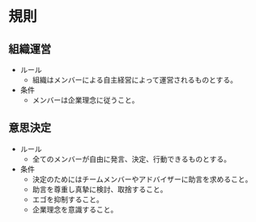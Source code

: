 # 規則

## 組織運営
- ルール
  - 組織はメンバーによる自主経営によって運営されるものとする。
- 条件
  - メンバーは企業理念に従うこと。

## 意思決定
- ルール
  - 全てのメンバーが自由に発言、決定、行動できるものとする。
- 条件
  - 決定のためにはチームメンバーやアドバイザーに助言を求めること。
  - 助言を尊重し真摯に検討、取捨すること。
  - エゴを抑制すること。
  - 企業理念を意識すること。